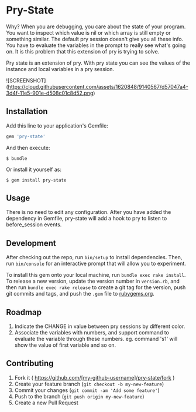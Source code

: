 # Pry-State

Why?
When you are debugging, you care about the state of your program. You want to inspect which value is nil or which array is still empty or something similar. The default pry session doesn't give you all these info. You have to evaluate the variables in the prompt to really see what's going on. It is this problem that this extension of pry is trying to solve.

Pry state is an extension of pry. With pry state you can see the values of the instance and local variables in a pry session.

![SCREENSHOT] (https://cloud.githubusercontent.com/assets/1620848/9140567/d57047a4-3d4f-11e5-901e-d508c01c8d52.png)

## Installation

Add this line to your application's Gemfile:

```ruby
gem 'pry-state'
```

And then execute:

    $ bundle

Or install it yourself as:

    $ gem install pry-state

## Usage

There is no need to edit any configuration. After you have added the dependency in Gemfile, pry-state will add a hook to pry to listen to before_session events.

## Development

After checking out the repo, run `bin/setup` to install dependencies. Then, run `bin/console` for an interactive prompt that will allow you to experiment.

To install this gem onto your local machine, run `bundle exec rake install`. To release a new version, update the version number in `version.rb`, and then run `bundle exec rake release` to create a git tag for the version, push git commits and tags, and push the `.gem` file to [rubygems.org](https://rubygems.org).

## Roadmap

1. Indicate the CHANGE in value between pry sessions by different color.
2. Associate the variables with numbers, and support command to evaluate the variable through these numbers. eg. command 's1' will show the value of first variable and so on.

## Contributing

1. Fork it ( https://github.com/[my-github-username]/pry-state/fork )
2. Create your feature branch (`git checkout -b my-new-feature`)
3. Commit your changes (`git commit -am 'Add some feature'`)
4. Push to the branch (`git push origin my-new-feature`)
5. Create a new Pull Request

